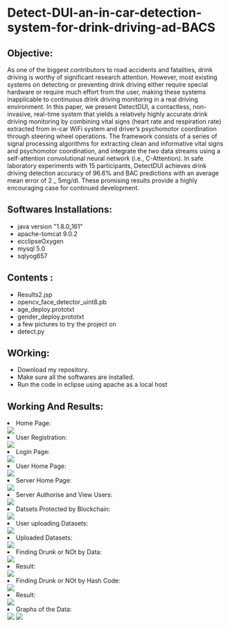 # Detect-DUI-an-in-car-detection-system-for-drink-driving-ad-BACS


<h2>Objective:</h2>
<p>As one of the biggest contributors to road accidents and fatalities, drink driving is worthy of significant research attention. However, most existing systems on detecting or preventing drink driving either require special hardware or require much effort from the user, making these systems inapplicable to continuous drink driving monitoring in a real driving environment. In this paper, we present DetectDUI, a contactless, non-invasive, real-time system that yields a relatively highly accurate drink driving monitoring by combining  vital signs (heart rate and respiration rate) extracted from in-car WiFi system and driver’s psychomotor coordination through steering wheel operations. The framework consists of a series of signal processing algorithms for extracting clean and informative vital signs and psychomotor coordination, and integrate the two data streams using a self-attention convolutional neural network (i.e., C-Attention). In safe laboratory experiments with 15 participants, DetectDUI achieves drink driving detection accuracy of 96.6% and BAC predictions with an average mean error of 2 _ 5mg/dl. These promising results provide a highly encouraging case for continued development.
</p>

<h2>Softwares Installations:</h2>
<p><ul>
  <li>
    java version "1.8.0_161"
  </li>
  <li>
    apache-tomcat 9.0.2
  </li>
  <li>
    ecclipseOxygen
  </li>
  <li>
    mysql 5.0</li>
  <li>sqlyog657</li>
</ul></p>

<h2>Contents :</h2>
<ul>
  <li>Results2.jsp</li>
  <li>opencv_face_detector_uint8.pb</li>
  <li>age_deploy.prototxt</li>
  <li>gender_deploy.prototxt</li>
  <li>a few pictures to try the project on</li>
  <li>detect.py</li>
 </ul>
 
<h2>WOrking:</h2>
<ul>
  <li>Download my repository.</li>
  <li>Make sure all the softwares are installed.</li>
  <li>Run the code in eclipse using apache as a local host </li>
</ul>

<h2>Working And Results:</h2>

<li>Home Page:</li>
<img src="majorhomepage.png">
<li>User Registration:</li>
<img src="majorusserregistration.png">
<li>Login Page:</li>
<img src="majoruserlogin1.png">
<li>User Home Page:</li>
<img src="majorloginned1.png">
<li>Server Home Page:</li>
<img src="majorserver1.png">
<li>Server Authorise and View Users:</li>
<img src="server-viewusers.png">
<li>Datsets Protected by Blockchain:</li>
<img src="server-datsetblockchain.png">
<li>User uploading Datasets:</li>
<img src="major upload data.png">
<li>Uploaded Datasets:</li>
<img src="major dataset.png">



<li>Finding Drunk or NOt by Data:</li>
<img src="major finding by data.png">
<li>Result:</li>
<img src="major result.png">
<li>Finding Drunk or NOt by Hash Code:</li>

<img src="major by hash code.png">
<li>Result:</li>
<img src="major result hashcode.png">


<li>Graphs of the Data:</li>

<img src="major graph2.png">
<img src="major graph1.png">






















